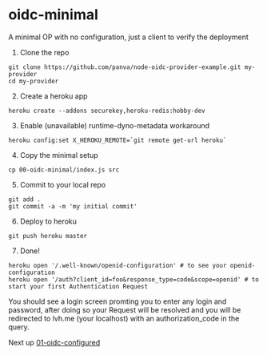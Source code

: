 # oidc-minimal

A minimal OP with no configuration, just a client to verify the deployment

1) Clone the repo  
```
git clone https://github.com/panva/node-oidc-provider-example.git my-provider
cd my-provider
```

2) Create a heroku app  
```
heroku create --addons securekey,heroku-redis:hobby-dev
```

3) Enable (unavailable) runtime-dyno-metadata workaround  
```
heroku config:set X_HEROKU_REMOTE=`git remote get-url heroku`
```

4) Copy the minimal setup  
```
cp 00-oidc-minimal/index.js src
```

5) Commit to your local repo  
```
git add .
git commit -a -m 'my initial commit'
```

6) Deploy to heroku  
```
git push heroku master
```

7) Done!  
```
heroku open '/.well-known/openid-configuration' # to see your openid-configuration  
heroku open '/auth?client_id=foo&response_type=code&scope=openid' # to start your first Authentication Request
```

You should see a login screen promting you to enter any login and password, after doing so your
Request will be resolved and you will be redirected to lvh.me (your localhost) with an authorization_code
in the query.

Next up [01-oidc-configured](../01-oidc-configured/README.md)
